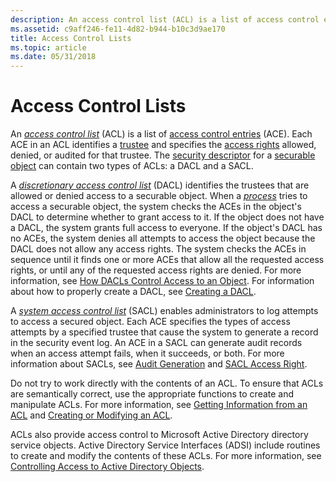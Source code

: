 ```yaml
---
description: An access control list (ACL) is a list of access control entries (ACE).
ms.assetid: c9aff246-fe11-4d82-b944-b10c3d9ae170
title: Access Control Lists
ms.topic: article
ms.date: 05/31/2018
---
```


# Access Control Lists

An [*access control list*](/windows/desktop/SecGloss/a-gly) (ACL) is a list of [access control entries](access-control-entries.md) (ACE). Each ACE in an ACL identifies a [trustee](trustees.md) and specifies the [access rights](access-rights-and-access-masks.md) allowed, denied, or audited for that trustee. The [security descriptor](security-descriptors.md) for a [securable object](securable-objects.md) can contain two types of ACLs: a DACL and a SACL.

A [*discretionary access control list*](/windows/desktop/SecGloss/d-gly) (DACL) identifies the trustees that are allowed or denied access to a securable object. When a [*process*](/windows/desktop/SecGloss/p-gly) tries to access a securable object, the system checks the ACEs in the object's DACL to determine whether to grant access to it. If the object does not have a DACL, the system grants full access to everyone. If the object's DACL has no ACEs, the system denies all attempts to access the object because the DACL does not allow any access rights. The system checks the ACEs in sequence until it finds one or more ACEs that allow all the requested access rights, or until any of the requested access rights are denied. For more information, see [How DACLs Control Access to an Object](how-dacls-control-access-to-an-object.md). For information about how to properly create a DACL, see [Creating a DACL](/windows/desktop/SecBP/creating-a-dacl).

A [*system access control list*](/windows/desktop/SecGloss/s-gly) (SACL) enables administrators to log attempts to access a secured object. Each ACE specifies the types of access attempts by a specified trustee that cause the system to generate a record in the security event log. An ACE in a SACL can generate audit records when an access attempt fails, when it succeeds, or both. For more information about SACLs, see [Audit Generation](audit-generation.md) and [SACL Access Right](sacl-access-right.md).

Do not try to work directly with the contents of an ACL. To ensure that ACLs are semantically correct, use the appropriate functions to create and manipulate ACLs. For more information, see [Getting Information from an ACL](getting-information-from-an-acl.md) and [Creating or Modifying an ACL](creating-or-modifying-an-acl.md).

ACLs also provide access control to Microsoft Active Directory directory service objects. Active Directory Service Interfaces (ADSI) include routines to create and modify the contents of these ACLs. For more information, see [Controlling Access to Active Directory Objects](/windows/desktop/AD/controlling-access-to-objects-in-active-directory-domain-services).

 

 
